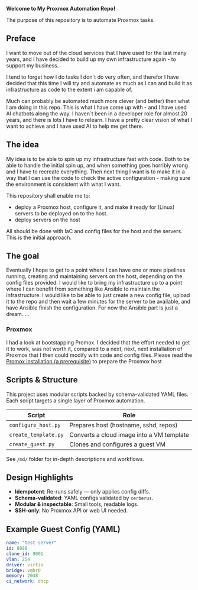 **Welcome to My Proxmox Automation Repo!**

The purpose of this repository is to automate Proxmox tasks.
## Preface
I want to move out of the cloud services that I have used for the last many years, and I have decided to build up my own infrastructure again - to support my business.

I tend to forget how I do tasks I don´t do very often, and therefor I have decided that this time I will try and automate as much as I can and build it as infrastructure as code to the extent i am capable of.

Much can probably be automated much more clever (and better) then what I am doing in this repo. This is what I have come up with - and I have used AI chatbots along the way.
I haven´t been in a developer role for almost 20 years, and there is lots I have to relearn. I have a pretty clear vision of what I want to achieve and I have used AI to help me get there.

## The idea
My idea is to be able to spin up my infrastructure fast with code. Both to be able to handle the initial spin up, and when something goes horribly wrong and I have to recreate everything. Then next thing I want is to make it in a way that I can use the code to check the active configuration - making sure the environment is consistent with what I want.

This repository shall enable me to:
- deploy a Proxmox host, configure it, and make it ready for (Linux) servers to be deployed on to the host.
- deploy servers on the host

All should be done with IaC and config files for the host and the servers. This is the initial approach.

## The goal
Eventually I hope to get to a point where I can have one or more pipelines running, creating and maintaining servers on the host, depending on the config files provided. I would like to bring my infrastructure up to a point where I can benefit from something like Ansible to maintain the infrastructure. I would like to be able to just create a new config file, upload it to the repo and then wait a few minutes for the server to be available, and have Ansible finish the configuration. For now the Ansible part is just a dream.....

### Proxmox
I had a look at bootstapping Promox. I decided that the effort needed to get it to work, was not worth it, compared to a next, next, next installation of Proxmox that I then could modify with code and config files.
Please read the [Promox installation (a prerequisite)](https://github.com/PCH-ApS/proxmox/blob/main/md/Promox%20installation%20(a%20prerequisite).md) to prepare the Proxmox host

## Scripts & Structure

This project uses modular scripts backed by schema-validated YAML files.
Each script targets a single layer of Proxmox automation.

| Script               | Role                                      |
|----------------------|-------------------------------------------|
| `configure_host.py`  | Prepares host (hostname, sshd, repos)     |
| `create_template.py` | Converts a cloud image into a VM template |
| `create_guest.py`    | Clones and configures a guest VM          |

See `/md/` folder for in-depth descriptions and workflows.

## Design Highlights

- **Idempotent**: Re-runs safely — only applies config diffs.
- **Schema-validated**: YAML configs validated by `cerberus`.
- **Modular & inspectable**: Small tools, readable logs.
- **SSH-only**: No Proxmox API or web UI needed.

## Example Guest Config (YAML)

```yaml
name: "test-server"
id: 8888
clone_id: 9001
vlan: 254
driver: virtio
bridge: vmbr0
memory: 2048
ci_network: dhcp
